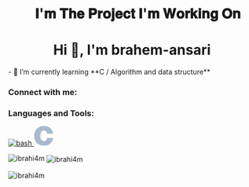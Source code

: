 <div id="user-content-toc">
  <ul align="center" style="list-style: none;">
    <summary>
      <h1>𝐈'𝐦 𝐓𝐡𝐞 𝐏𝐫𝐨𝐣𝐞𝐜𝐭 𝐈'𝐦 𝐖𝐨𝐫𝐤𝐢𝐧𝐠 𝐎𝐧</h1>
    </summary>
  </ul>
</div>
<h1 align="center">Hi 👋, I'm brahem-ansari</h1>
- 🌱 I’m currently learning **C / Algorithm and data structure**

<h3 align="left">Connect with me:</h3>
<p align="left">
</p>

<h3 align="left">Languages and Tools:</h3>
<p align="left"> <a href="https://www.gnu.org/software/bash/" target="_blank" rel="noreferrer"> <img src="https://www.vectorlogo.zone/logos/gnu_bash/gnu_bash-icon.svg" alt="bash" width="40" height="40"/> </a> <a href="https://www.cprogramming.com/" target="_blank" rel="noreferrer"> <img src="https://raw.githubusercontent.com/devicons/devicon/master/icons/c/c-original.svg" alt="c" width="40" height="40"/> </a> </p>

<p><img align="left" src="https://github-readme-stats.vercel.app/api/top-langs?username=ibrahi4m&show_icons=true&locale=en&layout=compact" alt="ibrahi4m" /></p>

<p>&nbsp;<img align="center" src="https://github-readme-stats.vercel.app/api?username=ibrahi4m&show_icons=true&locale=en" alt="ibrahi4m" /></p>

<p><img align="center" src="https://github-readme-streak-stats.herokuapp.com/?user=ibrahi4m&" alt="ibrahi4m" /></p>
